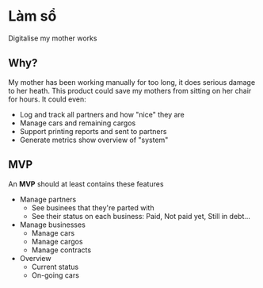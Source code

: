 Làm sổ
============================
Digitalise my mother works

## Why?
My mother has been working manually for too long, it does serious
damage to her heath. This product could save my mothers from
sitting on her chair for hours. It could even:
- Log and track all partners and how "nice" they are
- Manage cars and remaining cargos
- Support printing reports and sent to partners
- Generate metrics show overview of "system"

## MVP
An **MVP** should at least contains these features
- Manage partners
  - See businees that they're parted with
  - See their status on each business: Paid, Not paid yet, Still in debt...
- Manage businesses
  - Manage cars 
  - Manage cargos
  - Manage contracts
- Overview
  - Current status
  - On-going cars

